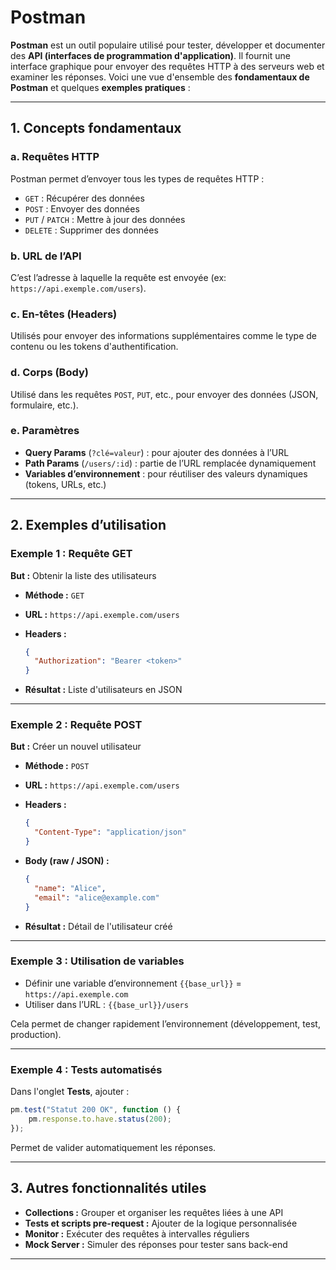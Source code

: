 # Postman 

**Postman** est un outil populaire utilisé pour tester, développer et documenter des **API (interfaces de programmation d'application)**. Il fournit une interface graphique pour envoyer des requêtes HTTP à des serveurs web et examiner les réponses. Voici une vue d'ensemble des **fondamentaux de Postman** et quelques **exemples pratiques** :

---

## **1. Concepts fondamentaux**

### **a. Requêtes HTTP**

Postman permet d’envoyer tous les types de requêtes HTTP :

* `GET` : Récupérer des données
* `POST` : Envoyer des données
* `PUT` / `PATCH` : Mettre à jour des données
* `DELETE` : Supprimer des données

### **b. URL de l’API**

C’est l’adresse à laquelle la requête est envoyée (ex: `https://api.exemple.com/users`).

### **c. En-têtes (Headers)**

Utilisés pour envoyer des informations supplémentaires comme le type de contenu ou les tokens d'authentification.

### **d. Corps (Body)**

Utilisé dans les requêtes `POST`, `PUT`, etc., pour envoyer des données (JSON, formulaire, etc.).

### **e. Paramètres**

* **Query Params** (`?clé=valeur`) : pour ajouter des données à l’URL
* **Path Params** (`/users/:id`) : partie de l’URL remplacée dynamiquement
* **Variables d’environnement** : pour réutiliser des valeurs dynamiques (tokens, URLs, etc.)

---

## **2. Exemples d’utilisation**

### **Exemple 1 : Requête GET**

**But :** Obtenir la liste des utilisateurs

* **Méthode :** `GET`
* **URL :** `https://api.exemple.com/users`
* **Headers :**

  ```json
  {
    "Authorization": "Bearer <token>"
  }
  ```
* **Résultat :** Liste d'utilisateurs en JSON

---

### **Exemple 2 : Requête POST**

**But :** Créer un nouvel utilisateur

* **Méthode :** `POST`
* **URL :** `https://api.exemple.com/users`
* **Headers :**

  ```json
  {
    "Content-Type": "application/json"
  }
  ```
* **Body (raw / JSON) :**

  ```json
  {
    "name": "Alice",
    "email": "alice@example.com"
  }
  ```
* **Résultat :** Détail de l'utilisateur créé

---

### **Exemple 3 : Utilisation de variables**

* Définir une variable d’environnement `{{base_url}}` = `https://api.exemple.com`
* Utiliser dans l’URL : `{{base_url}}/users`

Cela permet de changer rapidement l’environnement (développement, test, production).

---

### **Exemple 4 : Tests automatisés**

Dans l'onglet **Tests**, ajouter :

```javascript
pm.test("Statut 200 OK", function () {
    pm.response.to.have.status(200);
});
```

Permet de valider automatiquement les réponses.

---

## **3. Autres fonctionnalités utiles**

* **Collections :** Grouper et organiser les requêtes liées à une API
* **Tests et scripts pre-request :** Ajouter de la logique personnalisée
* **Monitor :** Exécuter des requêtes à intervalles réguliers
* **Mock Server :** Simuler des réponses pour tester sans back-end

---

